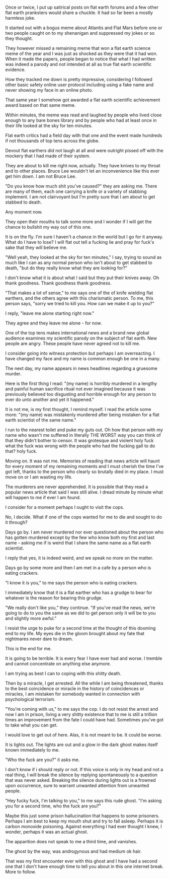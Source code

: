 Once or twice, I put up satirical posts on flat earth forums and a few other flat earth pranksters would share a chuckle. It had so far been a mostly harmless joke.

It started out with a bogus meme about Atlantis and Flat Mars before one or two people caught on to my shenanigan and suppressed my jokes or so they thought.

They however missed a remaining meme that won a flat earth science meme of the year and I was just as shocked as they were that it had won. When it made the papers, people began to notice that what I had written was indeed a parody and not intended at all as true flat earth scientific evidence.

How they tracked me down is pretty impressive, considering I followed other basic safety online user protocol including using a fake name and never showing my face in an online photo.

That same year I somehow got awarded a flat earth scientific achievement award based on that same meme.

Within minutes, the meme was read and laughed by people who lived close enough to any bare bones library and by people who had at least once in their life looked at the sky for ten minutes.

Flat earth critics had a field day with that one and the event made hundreds if not thousands of top tens across the globe.

Devout flat earthers did not laugh at all and were outright pissed off with the mockery that I had made of their system.

They are about to kill me right now, actually. They have knives to my throat and to other places. Bruce Lee wouldn't let an inconvenience like this ever get him down. I am not Bruce Lee.

"Do you know how much shit you've caused?" they are asking me. There are many of them, each one carrying a knife or a variety of stabbing implement. I am not clairvoyant but I'm pretty sure that I am about to get stabbed to death.

Any moment now.

They open their mouths to talk some more and I wonder if I will get the chance to bullshit my way out of this one.

It is on the fly. I'm sure I haven't a chance in the world but I go for it anyway. What do I have to lose? I will flat out tell a fucking lie and pray for fuck's sake that they will believe me.

"Well yeah, they looked at the sky for ten minutes," I say, trying to sound as much like I can as any normal person who isn't about to get stabbed to death, "but do they really know what they are looking for?"

I don't know what it is about what I said but they put their knives away. Oh thank goodness. Thank goodness thank goodness.

"That makes a lot of sense," to me says one of the of knife wielding flat earthers, and the others agree with this charismatic person. To me, this person says, "sorry we tried to kill you. How can we make it up to you?"

I reply, "leave me alone starting right now."

They agree and they leave me alone - for now.

One of the top tens makes international news and a brand new global audience examines my scientific parody on the subject of flat earth. New people are angry. These people have never agreed not to kill me.

I consider going into witness protection but perhaps I am overreacting. I have changed my face and my name is common enough be one in a many.

The next day, my name appears in news headlines regarding a gruesome murder.

Here is the first thing I read: "(my name) is horribly murdered in a lengthy and painful human sacrifice ritual not ever imagined because it was previously believed too disgusting and horrible enough for any person to ever do unto another and yet it happened."

It is not me, is my first thought, I remind myself. I read the article some more: "(my name) was mistakenly murdered after being mistaken for a flat earth scientist of the same name."

I run to the nearest toilet and puke my guts out. Oh how that person with my name who wasn't me suffered in literally THE WORST way you can think of that they didn't bother to censor. It was grotesque and violent holy fuck what the fuck was wrong with the people who had the fucking gall to do that? holy fuck.

Moving on. It was not me. Memories of reading that news article will haunt for every moment of my remaining moments and I must cherish the time I've got left, thanks to the person who clearly so brutally died in my place. I must move on or I am wasting my life.

The murderers are never apprehended. It is possible that they read a popular news article that said I was still alive. I dread minute by minute what will happen to me if ever I am found.

I consider for a moment perhaps I ought to visit the cops.

No, I decide. What if one of the cops wanted for me to die and sought to do it through?

Days go by. I am never murdered nor ever questioned about the person who has gotten murdered except by the few who know both my first and last name - asking me if is weird that I share the same name as a flat earth scientist.

I reply that yes, it is indeed weird, and we speak no more on the matter.

Days go by some more and then I am met in a cafe by a person who is eating crackers.

"I know it is you," to me says the person who is eating crackers.

I immediately know that it is a flat earther who has a grudge to bear for whatever is the reason for bearing this grudge.

"We really don't like you," they continue. "If you've read the news, we're going to do to you the same as we did to get person only it will be to you and slightly more awful."

I resist the urge to puke for a second time at the thought of this dooming end to my life. My eyes die in the gloom brought about my fate that nightmares never dare to dream.

This is the end for me.

It is going to be terrible. It is every fear I have ever had and worse. I tremble and cannot concentrate on anything else anymore.

I am trying as best I can to coping with this shitty death.

Then by a miracle, I get arrested. All the while I am being threatened, thanks to the best coincidence or miracle in the history of coincidences or miracles, I am mistaken for somebody wanted in connection with psychological terrorism.

"You're coming with us," to me says the cop. I do not resist the arrest and now I am in prison, living a very shitty existence that to me is still a trillion times an improvement from the fate I could have had. Sometimes you've got to take what you can get.

I would love to get out of here. Alas, it is not meant to be. It could be worse.

It is lights out. The lights are out and a glow in the dark ghost makes itself known immediately to me.

"Who the fuck are you?" it asks me.

I don't know if i should reply or not. If this voice is only in my head and not a real thing, I will break the silence by replying spontaneously to a question that was never asked. Breaking the silence during lights out is a frowned upon occurrence, sure to warrant unwanted attention from unwanted people.

"Hey fucky fuck, I'm talking to you," to me says this rude ghost. "I'm asking you for a second time, who the fuck are you?"

Maybe this just some prison hallucination that happens to some prisoners. Perhaps I am best to keep my mouth shut and try to fall asleep. Perhaps it is carbon monoxide poisoning. Against everything I had ever thought I knew, I wonder, perhaps it was an actual ghost.

The apparition does not speak to me a third time, and vanishes.

The ghost by the way, was androgynous and had medium ok hair.

That was my first encounter ever with this ghost and I have had a second one that I don't have enough time to tell you about in this one internet break. More to follow.

